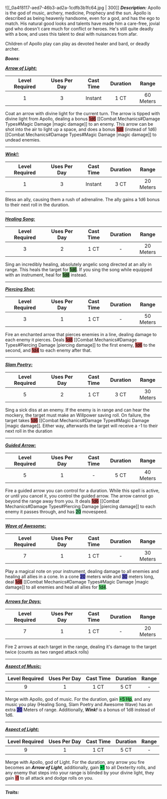 ![[_0a4f8117-aed7-46b3-ad2a-1cdfb3b1fc64.jpg | 300]]
***Description:***
Apollo is the god of music, archery, medicine, Prophecy and the sun.
Apollo is described as being heavenly handsome, even for a god, and has the ego to match.
His natural good looks and talents have made him a care-free, jovial god who doesn't care much for conflict or heroes.
He's still quite deadly with a bow, and uses this talent to deal with nuisances from afar.

Children of Apollo play can play as devoted healer and bard, or deadly archer.


***Boons***:

<b><ins><i>Arrow of Light:</i></ins></b>

| Level Required | Uses Per Day | Cast Time | Duration |   Range   |
|:--------------:|:------------:|:---------:|:--------:|:---------:|
|       1        |      3       |   Instant    |    1 CT     | 60 Meters | 

Coat an arrow with divine light for the current turn.
The arrow is tipped with divine light from Apollo, dealing a bonus <mark style="background: #9E0000A6;">1d6</mark> [[Combat Mechanics#Damage Types#Magic Damage |magic damage]] to an enemy.
This arrow can be shot into the air to light up a space, and does a bonus <mark style="background: #9E0000A6;">1d8</mark> (instead of 1d6) [[Combat Mechanics#Damage Types#Magic Damage |magic damage]] to undead enemies.

------------------
<b><ins><i>Wink!:</i></ins></b>

| Level Required | Uses Per Day | Cast Time | Duration |   Range   |
|:--------------:|:------------:|:---------:|:--------:|:---------:|
|       1        |      3       |  Instant  |   3 CT   | 20 Meters | 

Bless an ally, causing them a rush of adrenaline.
The ally gains a 1d6 bonus to their next roll in the duration.

------------------
<b><ins><i>Healing Song:</i></ins></b>

| Level Required | Uses Per Day | Cast Time | Duration |   Range   |
|:--------------:|:------------:|:---------:|:--------:|:---------:|
|       3        |      2       |   1  CT   |    -     | 20 Meters | 

Sing an incredibly healing, absolutely angelic song directed at an ally in range.
This heals the target for <mark style="background: #045B00A6;">1d6</mark>.
If you sing the song while equipped with an instrument, heal for <mark style="background: #045B00A6;">1d8</mark> instead.

------------------
<b><ins><i>Piercing Shot:</i></ins></b>

| Level Required | Uses Per Day | Cast Time | Duration |   Range   |
|:--------------:|:------------:|:---------:|:--------:|:---------:|
|       3        |      1       |   1 CT    |    -     | 50 Meters | 

Fire an enchanted arrow that pierces enemies in a line, dealing damage to each enemy it pierces.
Deals <mark style="background: #9E0000A6;">1d8</mark> [[Combat Mechanics#Damage Types#Piercing Damage |piercing damage]] to the first enemy, <mark style="background: #9E0000A6;">1d6</mark> to the second, and <mark style="background: #9E0000A6;">1d4</mark> to each enemy after that.

------------------
<b><ins><i>Slam Poetry:</i></ins></b>

| Level Required | Uses Per Day | Cast Time | Duration | Range |
|:--------------:|:------------:|:---------:|:--------:|:-----:|
|       5        |      2       |   1 CT    |   3 CT   |   30 Meters    |

Sing a sick diss at an enemy.
If the enemy is in range and can hear the mockery, the target must make an Willpower saving roll.
On failure, the target takes <mark style="background: #9E0000A6;">1d6</mark> [[Combat Mechanics#Damage Types#Magic Damage |magic damage]].
Either way, afterwards the target will receive a -1 to their next roll in the duration

------------------
<b><ins><i>Guided Arrow:</i></ins></b>

| Level Required | Uses Per Day | Cast Time | Duration |   Range   |
|:--------------:|:------------:|:---------:|:--------:|:---------:|
|       5        |      1       |     -     |   5 CT   | 40 Meters |

Fire a guided arrow you can control for a duration.
While this spell is active, or until you cancel it, you control the guided arrow.
The arrow cannot go beyond the range away from you.
It deals <mark style="background: #9E0000A6;">1d6</mark> [[Combat Mechanics#Damage Types#Piercing Damage |piercing damage]] to each enemy it passes through, and has <mark style="background: #60BB81;">20</mark> movespeed. 

------------------
<b><ins><i>Wave of Awesome:</i></ins></b>

| Level Required | Uses Per Day | Cast Time | Duration |   Range   |
|:--------------:|:------------:|:---------:|:--------:|:---------:|
|       7        |      1       |   1 CT    |    -     | 30 Meters | 

Play a magical note on your instrument, dealing damage to all enemies and healing all allies in a cone.
In a cone <mark style="background: #0900A7A6;">20</mark> meters wide and <mark style="background: #0900A7A6;">30</mark> meters long, 
deal <mark style="background: #9E0000A6;">1d8</mark> [[Combat Mechanics#Damage Types#Magic Damage |magic damage]] to all enemies and heal all allies for <mark style="background: #00A521A6;">1d4</mark>.

------------------
<b><ins><i>Arrows for Days:</i></ins></b>

| Level Required | Uses Per Day | Cast Time | Duration | Range |
|:--------------:|:------------:|:---------:|:--------:|:-----:|
|       7        |      1       |   1 CT    |    -     |   20 Meters    |

Fire 2 arrows at each target in the range, dealing it's damage to the target twice (counts as two ranged attack rolls)

------------------
<b><ins><i>Aspect of Music:</i></ins></b>

| Level Required | Uses Per Day | Cast Time | Duration | Range |
|:--------------:|:------------:|:---------:|:--------:|:-----:|
|       9        |      1       |   1 CT    |   5 CT   |   -   | 

Merge with Apollo, god of music.
For the duration,
gain <mark style="background: #00A521A6;">+5 Hp</mark>, and any music you play (Healing Song, Slam Poetry and Awesome Wave) has an extra <mark style="background: #0900A7A6;">20</mark> Meters of range.
Additionally, ***Wink!*** is a bonus of 1d8 instead of 1d6.
 
------------------
<b><ins><i>Aspect of Light:</i></ins></b>

| Level Required | Uses Per Day | Cast Time | Duration | Range |
|:--------------:|:------------:|:---------:|:--------:|:-----:|
|       9        |      1       |   1 CT    |   5 CT   |   -   | 

Merge with Apollo, god of Light.
For the duration, any arrow you fire becomes an ***Arrow of Light***, 
additionally, gain <mark style="background: #00BB4D;">+1</mark> to all Dexterity rolls, and any enemy that steps into your range is blinded by your divine light, they gain <mark style="background: #9E0000A6;">-1</mark> to all attack and dodge rolls on you.

------------------
***Traits:*** 